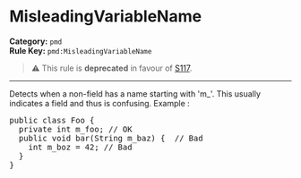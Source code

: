 # MisleadingVariableName
**Category:** `pmd`<br/>
**Rule Key:** `pmd:MisleadingVariableName`<br/>
> :warning: This rule is **deprecated** in favour of [S117](https://rules.sonarsource.com/java/RSPEC-117).

-----

Detects when a non-field has a name starting with 'm_'. This usually indicates a field and thus is confusing. Example :
<pre>
public class Foo {
  private int m_foo; // OK
  public void bar(String m_baz) {  // Bad
    int m_boz = 42; // Bad
  }
}
</pre>
